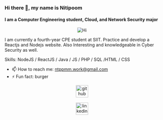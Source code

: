 ### Hi there 👋, my name is Nitipoom
#### I am a Computer Engineering student, Cloud, and Network Security major

<p align="center">
  <img src="https://s31898.pcdn.co/wp-content/uploads/2022/10/AdobeStock_416057612-e1665052015417-800x430.jpg" alt="Hi">
</p>

I am currently a fourth-year CPE student at SIIT. Practice and develop a Reactjs and Nodejs website. Also Interesting and knowledgeable in Cyber Security as well.

Skills: NodeJS / ReactJS / Java / JS / PHP / SQL /HTML / CSS

- 📫 How to reach me: ntppmm.work@gmail.com 
- ⚡ Fun fact: burger


[<center><img src='https://cdn.jsdelivr.net/npm/simple-icons@3.0.1/icons/github.svg' alt='github' height='40'></center>](https://github.com/quantiano)  
[<center><img src='https://cdn.jsdelivr.net/npm/simple-icons@3.0.1/icons/linkedin.svg' alt='linkedin' height='40'></center>](https://www.linkedin.com/in/https://www.linkedin.com/in/ntppmm//)  


